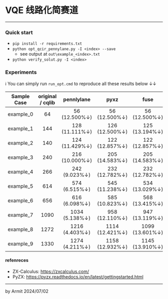# VQE 线路化简赛道

----

### Quick start

- `pip install -r requirements.txt`
- `python opt_qcir_pennylane.py -I <index> --save`
  - see output at `out\example_<index>.txt`
- `python verify_solut.py -I <index>`


### Experiments

ℹ You can simply run `run_opt.cmd` to reproduce all these results below ↓↓

| Sample Case | original / cqlib | pennlylane | pyxz | fuse |
| :-: | :-: | :-: | :-: | :-: |
| example_0 |   64 |   56 (12.500%↓) |   56 (12.500%↓) |   56 (12.500%↓) |
| example_1 |  144 |  128 (11.111%↓) |  126 (12.500%↓) |  125 (13.194%↓) |
| example_2 |  140 |  124 (11.429%↓) |  122 (12.857%↓) |  122 (12.857%↓) |
| example_3 |  240 |  216 (10.000%↓) |  205 (14.583%↓) |  205 (14.583%↓) |
| example_4 |  266 |  242  (9.023%↓) |  232 (12.782%↓) |  232 (12.782%↓) |
| example_5 |  614 |  574  (6.515%↓) |  545 (11.238%↓) |  534 (13.029%↓) |
| example_6 |  656 |  616  (6.098%↓) |  585 (10.823%↓) |  568 (13.415%↓) |
| example_7 | 1090 | 1034  (5.138%↓) |  958 (12.110%↓) |  947 (13.119%↓) |
| example_8 | 1272 | 1216  (4.403%↓) | 1114 (12.421%↓) | 1099 (13.601%↓) |
| example_9 | 1330 | 1274  (4.211%↓) | 1158 (12.932%↓) | 1145 (13.910%↓) |


#### refenreces

- ZX-Calculus: https://zxcalculus.com/
- PyZX: https://pyzx.readthedocs.io/en/latest/gettingstarted.html

----
by Armit
2024/07/02 
